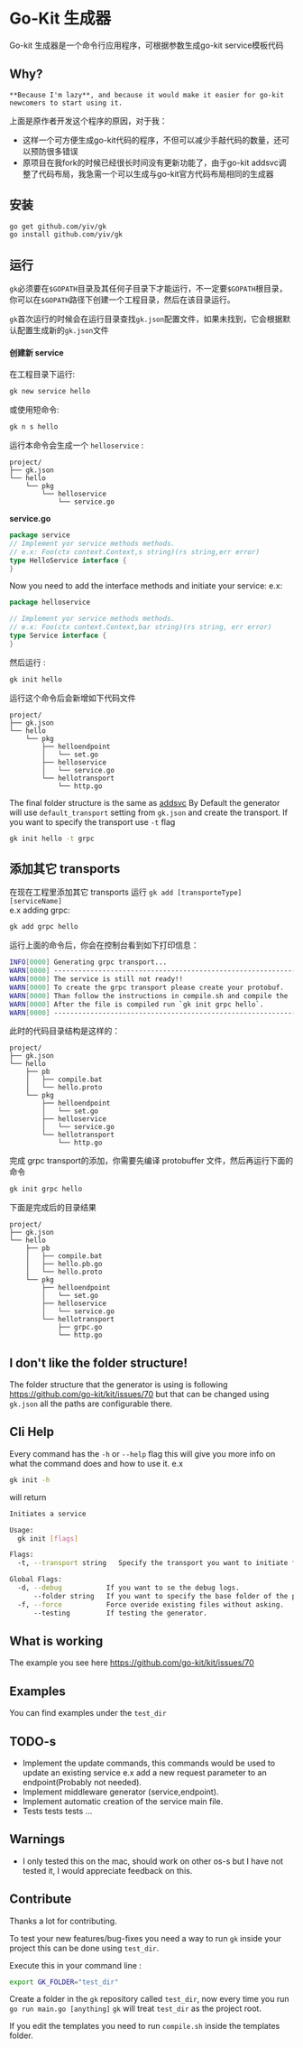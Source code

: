 # Go-Kit 生成器
Go-kit 生成器是一个命令行应用程序，可根据参数生成go-kit service模板代码
## Why?

```
**Because I'm lazy**, and because it would make it easier for go-kit newcomers to start using it.
```
上面是原作者开发这个程序的原因，对于我：
* 这样一个可方便生成go-kit代码的程序，不但可以减少手敲代码的数量，还可以预防很多错误
* 原项目在我fork的时候已经很长时间没有更新功能了，由于go-kit addsvc调整了代码布局，我急需一个可以生成与go-kit官方代码布局相同的生成器
## 安装
```bash
go get github.com/yiv/gk
go install github.com/yiv/gk
```
## 运行

`gk`必须要在`$GOPATH`目录及其任何子目录下才能运行，不一定要`$GOPATH`根目录，你可以在`$GOPATH`路径下创建一个工程目录，然后在该目录运行。

`gk`首次运行的时候会在运行目录查找`gk.json`配置文件，如果未找到，它会根据默认配置生成新的`gk.json`文件

#### 创建新 service
在工程目录下运行:
```bash
gk new service hello
```
或使用短命令:
```bash
gk n s hello
```
运行本命令会生成一个 `helloservice` :
```
project/
├── gk.json
└── hello
    └── pkg
        └── helloservice
            └── service.go

```
**service.go**
```go
package service
// Implement yor service methods methods.
// e.x: Foo(ctx context.Context,s string)(rs string,err error)
type HelloService interface {
}
```
Now you need to add the interface methods and initiate your service:
e.x:
```go
package helloservice

// Implement yor service methods methods.
// e.x: Foo(ctx context.Context,bar string)(rs string, err error)
type Service interface {
}
```
然后运行 : 
```bash
gk init hello
```
运行这个命令后会新增如下代码文件 
```
project/
├── gk.json
└── hello
    └── pkg
        ├── helloendpoint
        │   └── set.go
        ├── helloservice
        │   └── service.go
        └── hellotransport
            └── http.go
```


The final folder structure is the same as  [addsvc](https://github.com/peterbourgon/go-microservices/tree/master/addsvc) 
By Default the generator will use `default_transport` setting from `gk.json` and create the transport. If you want to specify
the transport use `-t` flag
```bash
gk init hello -t grpc
```

## 添加其它 transports
在现在工程里添加其它 transports 运行 `gk add [transporteType] [serviceName]`   
e.x adding grpc:
```bash
gk add grpc hello
```
运行上面的命令后，你会在控制台看到如下打印信息：  
```bash
INFO[0000] Generating grpc transport...                 
WARN[0000] -------------------------------------------------------------------- 
WARN[0000] The service is still not ready!!             
WARN[0000] To create the grpc transport please create your protobuf. 
WARN[0000] Than follow the instructions in compile.sh and compile the .proto file. 
WARN[0000] After the file is compiled run `gk init grpc hello`. 
WARN[0000] -------------------------------------------------------------------- 
```
此时的代码目录结构是这样的：
```
project/
├── gk.json
└── hello
    ├── pb
    │   ├── compile.bat
    │   └── hello.proto
    └── pkg
        ├── helloendpoint
        │   └── set.go
        ├── helloservice
        │   └── service.go
        └── hellotransport
            └── http.go
```
完成 grpc transport的添加，你需要先编译 protobuffer 文件，然后再运行下面的命令
```bash
gk init grpc hello
```
下面是完成后的目录结果
```
project/
├── gk.json
└── hello
    ├── pb
    │   ├── compile.bat
    │   ├── hello.pb.go
    │   └── hello.proto
    └── pkg
        ├── helloendpoint
        │   └── set.go
        ├── helloservice
        │   └── service.go
        └── hellotransport
            ├── grpc.go
            └── http.go
```

## I don't like the folder structure!

The folder structure that the generator is using is following https://github.com/go-kit/kit/issues/70 but 
that can be changed using `gk.json` all the paths are configurable there.

## Cli Help
Every command has the `-h` or `--help` flag this will give you more info on what the command does and how to use it.
e.x 
```bash
gk init -h
```
will return
```bash
Initiates a service

Usage:
  gk init [flags]

Flags:
  -t, --transport string   Specify the transport you want to initiate for the service

Global Flags:
  -d, --debug           If you want to se the debug logs.
      --folder string   If you want to specify the base folder of the project.
  -f, --force           Force overide existing files without asking.
      --testing         If testing the generator.

```
## What is working
The example you see here  https://github.com/go-kit/kit/issues/70

## Examples
You can find examples under the `test_dir`

## TODO-s

 - Implement the update commands, this commands would be used to update an existing service e.x add 
 a new request parameter to an endpoint(Probably not needed).
 - Implement middleware generator (service,endpoint).
 - Implement automatic creation of the service main file.
 - Tests tests tests ...
## Warnings

- I only tested this on the mac, should work on other os-s but I have not tested it, I would appreciate feedback on this. 
## Contribute
Thanks a lot for contributing. 

To test your new features/bug-fixes you need a way to run `gk` inside your project this can be done using `test_dir`.

Execute this in your command line :
```bash
export GK_FOLDER="test_dir" 
```
Create a folder in the `gk` repository called `test_dir`, now every time you run `go run main.go [anything]`
`gk` will treat `test_dir` as the project root.

If you edit the templates you need to run `compile.sh` inside the templates folder.
 
